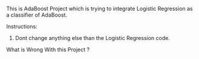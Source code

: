 This is AdaBoost Project which is trying to integrate Logistic Regression as a classifier of AdaBoost.

Instructions:
1. Dont change anything else than the Logistic Regression code.

What is Wrong With this Project ?
